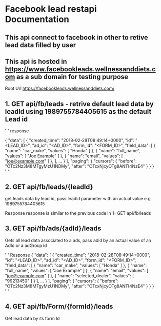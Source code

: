 # Facebook lead restapi Documentation
## This api connect to facebook in other to retive lead data filled by user
## This api is hosted in https://www.facebookleads.wellnessanddiets.com as a sub domain for testing purpose 

Root Url https://facebookleads.wellnessanddiets.com/
## 1. GET api/fb/leads  - retrive default lead data by leadId using 1989755784405615 as the default Lead id

'''
response 

{
  "data": [
    {
      "created_time": "2018-02-28T08:49:14+0000", 
      "id": "<LEAD_ID>", 
      "ad_id": "<AD_ID>",
      "form_id": "<FORM_ID>",
      "field_data": [
        {
          "name": "car_make",
          "values": [
            "Honda"
          ]
        }, 
        {
          "name": "full_name", 
          "values": [
            "Joe Example"
          ]
        }, 
        {
          "name": "email", 
          "values": [
            "joe@example.com"
          ]
        },
      ], 
      ...
    }
  ],
  "paging": {
    "cursors": {
      "before": "OTc2Nz3M8MTgyMzU1NDMy", 
      "after": "OTcxNjcyOTg8ANTI4NzE4"
    }
  }
}
'''

## 2. GET api/fb/leads/{leadId} 
get leads data by lead id, pass leadId parameter with an actual value e.g 1989755784405615 

Response 
response is similar to the previous code in 1- GET api/fb/leads 

## 3. GET api/fb/ads/{adId}/leads 
Gets all lead data associated to a ads, pass adId by an actual value of an AdId or a adGroup id 

'''
Response 
{
  "data": [
    {
      "created_time": "2018-02-28T08:49:14+0000", 
      "id": "<LEAD_ID>", 
      "ad_id": "<AD_ID>",
      "form_id": "<FORM_ID>",
      "field_data": [
        {
          "name": "car_make",
          "values": [
            "Honda"
          ]
        }, 
        {
          "name": "full_name", 
          "values": [
            "Joe Example"
          ]
        }, 
        {
          "name": "email", 
          "values": [
            "joe@example.com"
          ]
        },
        {
          "name": "selected_dealer", 
          "values": [
            "99213450"
          ]
        }
      ], 
      ...
    }
  ],
  "paging": {
    "cursors": {
      "before": "OTc2Nz3M8MTgyMzU1NDMy", 
      "after": "OTcxNjcyOTg8ANTI4NzE4"
    }
  }
}
'''
## 4. GET api/fb/Form/{formId}/leads 
Get lead data by its form Id 

